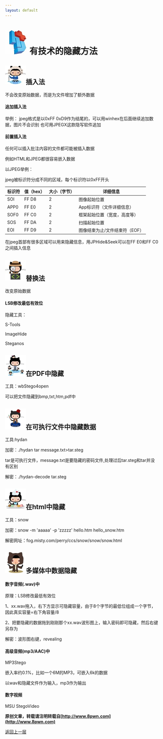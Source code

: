 ```yaml
---
layout: default
---
```

# ![](../img/hj.jpg)有技术的隐藏方法

## ![](../img/github24.png)插入法
不会改变原始数据，而是为文件增加了额外数据

#### 追加插入法
举例：
jpeg格式是以0xFF 0xD9作为结尾的，可以用winhex在后面继续追加数据，图片不会识别
也可用JPEGX这款隐写软件追加

#### 前置插入法
任何可以插入批注内容的文件都可能被插入数据

例如HTML和JPEG都很容易嵌入数据

以JPEG举例：

jpeg被标识符分成不同的区域，每个标识符以0xFF开头

|   标识符  |  值（hex）   |  大小（字节）   |   详细信息  |
| --- | --- | --- | --- |
| SOI			| FF D8			| 	2				| 	图像起始位置|
| APP0		| 	FF E0			| 		2		| 			App标识符（文件详细信息）|
| SOF0			| FF C0			| 		2		| 			框架起始位置（宽度，高度等）|
| SOS			| FF DA 			| 	2			| 		扫描起始位置|
| EOI			| FF D9		| 		2			| 		图像结束为止/文件结束符（EOF）|


在jpeg首部有很多区域可以用来隐藏信息，用JPHide&Seek可以在FF E0和FF C0之间插入信息
## ![](../img/github25.png)替换法
改变原始数据
#### LSB修改最低有效位
隐藏工具：

S-Tools

ImageHide

Steganos

## ![](../img/github26.png)在PDF中隐藏
工具：wbStego4open

可以把文件隐藏到bmp,txt,htm,pdf中

## ![](../img/github27.png)在可执行文件中隐藏数据

工具:hydan

加密：./hydan tar message.txt>tar.steg

tar是可执行文件，message.txt是要隐藏的密码文件,处理过后tar.steg和tar并没有区别

解密：./hydan-decode tar.steg
## ![](../img/github28.png)在html中隐藏
工具：snow

加密：snow -m 'aaaaa' -p 'zzzzz' hello.htm hello_snow.htm

解密网址：fog.misty.com/perry/ccs/snow/snow/snow.html
## ![](../img/github1.png)多媒体中数据隐藏
#### 数字音频(.wav)中
原理：LSB修改最低有效位

1、xx.wav拖入，右下方显示可隐藏容量，由于8个字节的最低位组成一个字节，因此真实容量=右下角容量/8

2、把要隐藏的数据拖到刚刚那个xx.wav波形图上，输入密码即可隐藏，然后右键另存为

解密：波形图右键，revealing
#### 高级音频(mp3/AAC)中
MP3Stego

嵌入率约0.1%，比如一个6M的MP3，可嵌入6k的数据

以wav和隐藏文件作为输入，mp3作为输出
#### 数字视频
MSU StegoVideo


__原创文章，转载请注明转载自[http://www.8pwn.com](http://www.8pwn.com)__

[返回上一层](./stega)
